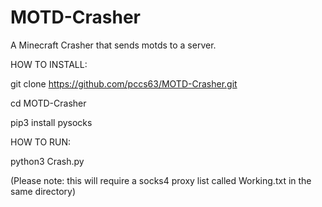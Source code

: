 # MOTD-Crasher
A Minecraft Crasher that sends motds to a server.


HOW TO INSTALL:

git clone https://github.com/pccs63/MOTD-Crasher.git

cd MOTD-Crasher

pip3 install pysocks


HOW TO RUN:

python3 Crash.py

(Please note: this will require a socks4 proxy list called Working.txt in the same directory)
